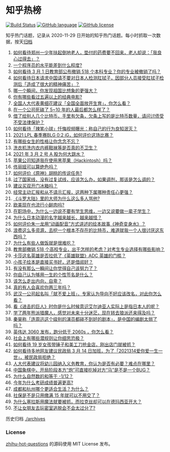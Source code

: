 # 知乎热榜
[![Build Status](https://github.com/ToWeLong/zhihu-hot-questions/workflows/CI/badge.svg)](https://github.com/ToWeLong/zhihu-hot-questions/actions)
[![GitHub language](https://img.shields.io/badge/language-golang-orange.svg)](https://golang.org/)
[![GitHub license](https://img.shields.io/github/license/ToWeLong/zhihu-hot-questions)](https://github.com/ToWeLong/zhihu-hot-questions/blob/main/LICENSE)

知乎热门话题，记录从 2020-11-29 日开始的知乎热门话题。每小时抓取一次数据，按天[归档](./archives)

<!-- BEGIN -->

1. [如何看待郑州一少年扶起倒地老人，垫付的药费要不回来，老人却说：「我良心过得去」？](https://www.zhihu.com/question/447008635)
1. [一个程序员的水平能差到什么程度?](https://www.zhihu.com/question/314644210)
1. [如何看待 3 月 1 日教育部公布撤销 518 个本科专业？你的专业被撤销了吗？](https://www.zhihu.com/question/447136108)
1. [如何看待日本请求中国请不要对日本人检测肛拭子，因部分人员接受肛拭子检测后「造成了很大的精神痛苦」？](https://www.zhihu.com/question/447147666)
1. [哪一个瞬间，你发现祖国比想象的更强大？](https://www.zhihu.com/question/446190780)
1. [你有哪些看过五遍以上的经典电影?](https://www.zhihu.com/question/353072809)
1. [全国人大代表黄细花建议「全国全面放开生育」，你怎么看？](https://www.zhihu.com/question/447194519)
1. [在一个公司死磕了 5~10 年的人最后都怎么样了？](https://www.zhihu.com/question/295529432)
1. [借了给别人几个比特币，手里有欠条，欠条上写的是比特币数量，请问讨债受不受法律保护？](https://www.zhihu.com/question/445676928)
1. [如何看待「辣笔小球」忏悔视频曝光：称自己的行为良知泯灭？](https://www.zhihu.com/question/447109721)
1. [2021 LPL 春季赛BLG 0:2 iG，如何评价这场比赛？](https://www.zhihu.com/question/447239739)
1. [有哪些女生的性格让你念念不忘？](https://www.zhihu.com/question/317800114)
1. [洗衣机洗内衣内裤鞋袜等是否真的不卫生？](https://www.zhihu.com/question/35351736)
1. [2021 年 3 月 2 号 A 股为何大跳水？](https://www.zhihu.com/question/447191930)
1. [苹果公司知道我在使用黑苹果（Hackintosh）吗？](https://www.zhihu.com/question/446794813)
1. [佟丽娅可以算绝色吗？](https://www.zhihu.com/question/446574843)
1. [如何评价《原神》胡桃的传说任务?](https://www.zhihu.com/question/447247496)
1. [过了国家线，没有过复试线，应该怎么办，如果调剂，那该是怎么调的？](https://www.zhihu.com/question/443569703)
1. [建议买双开门冰箱吗？](https://www.zhihu.com/question/441027064)
1. [经常主动汇报和从不请示汇报，这两种下属哪种责任心更强？](https://www.zhihu.com/question/437347222)
1. [《斗罗大陆》里的大师为什么这么多人骂他?](https://www.zhihu.com/question/446240497)
1. [欧美现在也流行小鲜肉吗?](https://www.zhihu.com/question/443641319)
1. [在职场中，为什么一边说不要有学生思维，一边又说要做一辈子学生？](https://www.zhihu.com/question/437945724)
1. [为什么日本动漫的名字越来越长，越来越怪？](https://www.zhihu.com/question/46759986)
1. [如何评价朱一龙用“动画配音”方式讲述的绘本故事《神奇变身水》？](https://www.zhihu.com/question/447235240)
1. [浪费这么多资源，去挖一个根本不存在的比特币，难道就我一个人很讨厌这东西吗？](https://www.zhihu.com/question/445164512)
1. [为什么有些人做饭就是很难吃？](https://www.zhihu.com/question/437656087)
1. [教育部撤销 518 个高校专业，出于怎样的考虑？对考生专业选择有哪些影响？](https://www.zhihu.com/question/447145822)
1. [卡莎这名英雄是否拉低了《英雄联盟》ADC 英雄的门槛？](https://www.zhihu.com/question/446294778)
1. [小孩子绘本是直接买书好，还是借阅好？](https://www.zhihu.com/question/66635068)
1. [有没有那么一瞬间让你觉得自己该努力了？](https://www.zhihu.com/question/443859528)
1. [你自己认为够用一生的个性签名是什么？](https://www.zhihu.com/question/435362231)
1. [该怎么走出内向，自卑？](https://www.zhihu.com/question/444531599)
1. [真的有人会喜欢你两三年吗？](https://www.zhihu.com/question/445008599)
1. [武汉一公司起名叫「就不爱上班」，专家认为导向不好应该改名，对此你怎么看？](https://www.zhihu.com/question/447154895)
1. [看《进击的巨人》时你是什么时候意识艾尔迪亚人实际上是指日本人的呢？](https://www.zhihu.com/question/440895597)
1. [学了两年熊派猎魔人，感觉对未来十分迷茫，现在转去狼派还来得及吗？](https://www.zhihu.com/question/442886004)
1. [秦昊称「连周迅这个级别的演员都碰不到好的剧本」，是中国的编剧太弱了吗？](https://www.zhihu.com/question/447062248)
1. [英伟达 3060 发布，跑分低于 2060s ，你怎么看？](https://www.zhihu.com/question/446519816)
1. [社会上有哪些潜规则让你细思恐极？](https://www.zhihu.com/question/34886670)
1. [如何看待 19 岁女孩带锤子和美工刀抢金店，刚出店门就被抓？](https://www.zhihu.com/question/447143326)
1. [如何看待多地网友建议民政局 3 月 14 日加班，为了「2021314爱你爱一生一世」，被民政局拒绝？](https://www.zhihu.com/question/447073596)
1. [人大代表建议将幼儿园纳入义务教育，你认为是否有必要？难点在哪里？](https://www.zhihu.com/question/447064631)
1. [中国象棋中，开局阶段本方“炮”可直接吃掉对方“马”是不是一个BUG？](https://www.zhihu.com/question/41478929)
1. [为什么自然数的和等于 -1/12？](https://www.zhihu.com/question/310826076)
1. [今年为什么考研成绩普遍更高?](https://www.zhihu.com/question/446986804)
1. [成都和杭州哪个更适合生活？为什么？](https://www.zhihu.com/question/22758728)
1. [社保是不是只用缴满 15 年就可以不用交了？](https://www.zhihu.com/question/47845109)
1. [为什么塞拉斯用魔法就要被抓，而拉克丝却可以在德玛西亚开大？](https://www.zhihu.com/question/366815748)
1. [不让女朋友去玩密室逃脱会不会太过分了?](https://www.zhihu.com/question/441670666)

<!-- END -->

历史归档 [./archives](./archives)


### License
[zhihu-hot-questions](https://github.com/towelong/zhihu-hot-questions) 的源码使用 MIT License 发布。